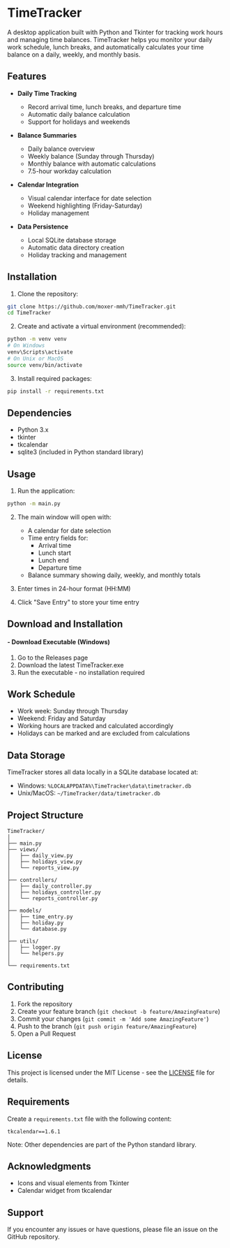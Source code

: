 # TimeTracker

A desktop application built with Python and Tkinter for tracking work hours and managing time balances. TimeTracker helps you monitor your daily work schedule, lunch breaks, and automatically calculates your time balance on a daily, weekly, and monthly basis.

## Features

- **Daily Time Tracking**
  - Record arrival time, lunch breaks, and departure time
  - Automatic daily balance calculation
  - Support for holidays and weekends

- **Balance Summaries**
  - Daily balance overview
  - Weekly balance (Sunday through Thursday)
  - Monthly balance with automatic calculations
  - 7.5-hour workday calculation

- **Calendar Integration**
  - Visual calendar interface for date selection
  - Weekend highlighting (Friday-Saturday)
  - Holiday management

- **Data Persistence**
  - Local SQLite database storage
  - Automatic data directory creation
  - Holiday tracking and management

## Installation

1. Clone the repository:
```bash
git clone https://github.com/moxer-mmh/TimeTracker.git
cd TimeTracker
```

2. Create and activate a virtual environment (recommended):
```bash
python -m venv venv
# On Windows
venv\Scripts\activate
# On Unix or MacOS
source venv/bin/activate
```

3. Install required packages:
```bash
pip install -r requirements.txt
```

## Dependencies

- Python 3.x
- tkinter
- tkcalendar
- sqlite3 (included in Python standard library)

## Usage

1. Run the application:
```bash
python -m main.py
```

2. The main window will open with:
   - A calendar for date selection
   - Time entry fields for:
     - Arrival time
     - Lunch start
     - Lunch end
     - Departure time
   - Balance summary showing daily, weekly, and monthly totals

3. Enter times in 24-hour format (HH:MM)

4. Click "Save Entry" to store your time entry

## Download and Installation

#### - Download Executable (Windows)

   1. Go to the Releases page
   2. Download the latest TimeTracker.exe
   3. Run the executable - no installation required

## Work Schedule

- Work week: Sunday through Thursday
- Weekend: Friday and Saturday
- Working hours are tracked and calculated accordingly
- Holidays can be marked and are excluded from calculations

## Data Storage

TimeTracker stores all data locally in a SQLite database located at:
- Windows: `%LOCALAPPDATA%\TimeTracker\data\timetracker.db`
- Unix/MacOS: `~/TimeTracker/data/timetracker.db`

## Project Structure

```
TimeTracker/
│
├── main.py
├── views/
│   ├── daily_view.py
│   ├── holidays_view.py
│   └── reports_view.py
│
├── controllers/
│   ├── daily_controller.py
│   ├── holidays_controller.py
│   └── reports_controller.py
│
├── models/
│   ├── time_entry.py
│   ├── holiday.py
│   └── database.py
│
├── utils/
│   ├── logger.py
│   └── helpers.py
│
└── requirements.txt

```

## Contributing

1. Fork the repository
2. Create your feature branch (`git checkout -b feature/AmazingFeature`)
3. Commit your changes (`git commit -m 'Add some AmazingFeature'`)
4. Push to the branch (`git push origin feature/AmazingFeature`)
5. Open a Pull Request

## License

This project is licensed under the MIT License - see the [LICENSE](LICENSE) file for details.

## Requirements

Create a `requirements.txt` file with the following content:

```
tkcalendar==1.6.1
```

Note: Other dependencies are part of the Python standard library.

## Acknowledgments

- Icons and visual elements from Tkinter
- Calendar widget from tkcalendar

## Support

If you encounter any issues or have questions, please file an issue on the GitHub repository.
